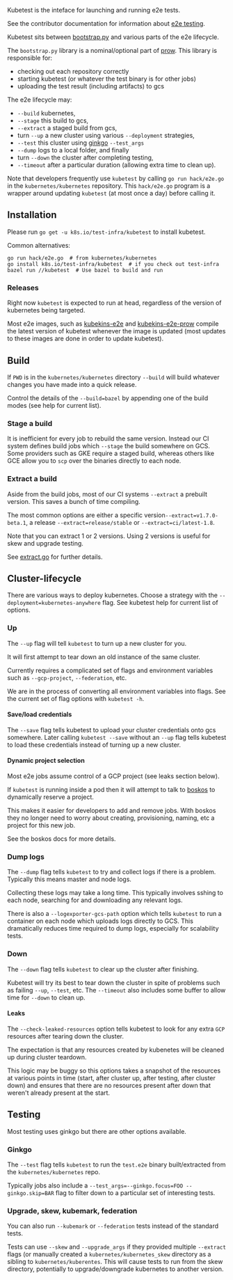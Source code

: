Kubetest is the inteface for launching and running e2e tests.

See the contributor documentation for information about [e2e testing].

Kubetest sits between [bootstrap.py] and various parts of the e2e lifecycle.

The `bootstrap.py` library is a nominal/optional part of [prow].
This library is responsible for:
* checking out each repository correctly
* starting kubetest (or whatever the test binary is for other jobs)
* uploading the test result (including artifacts) to gcs

The e2e lifecycle may:
* `--build` kubernetes,
* `--stage` this build to gcs,
* `--extract` a staged build from gcs,
* turn `--up` a new cluster using various `--deployment` strategies,
* `--test` this cluster using [ginkgo] `--test_args`
* `--dump` logs to a local folder, and finally
* turn `--down` the cluster after completing testing,
* `--timeout` after a particular duration (allowing extra time to clean up).

Note that developers frequently use `kubetest` by calling `go run hack/e2e.go`
in the `kubernetes/kubernetes` repository. This `hack/e2e.go` program is a
wrapper around updating `kubetest` (at most once a day) before calling it.

## Installation

Please run `go get -u k8s.io/test-infra/kubetest` to install kubetest.

Common alternatives:
```
go run hack/e2e.go  # from kubernetes/kubernetes
go install k8s.io/test-infra/kubetest  # if you check out test-infra
bazel run //kubetest  # Use bazel to build and run
```

### Releases

Right now `kubetest` is expected to run at head, regardless of the version of
kubernetes being targeted.

Most e2e images, such as [kubekins-e2e] and [kubekins-e2e-prow] compile the
latest version of kubetest whenever the image is updated (most updates to these
images are done in order to update kubetest).


## Build

If `PWD` is in the `kubernetes/kubernetes` directory `--build` will build
whatever changes you have made into a quick release.

Control the details of the `--build=bazel` by appending one of the build modes
(see help for current list).

### Stage a build

It is inefficient for every job to rebuild the same version. Instead our CI
system defines build jobs which `--stage` the build somewhere on GCS. Some
providers such as GKE require a staged build, whereas others like GCE allow you
to `scp` over the binaries directly to each node.


### Extract a build

Aside from the build jobs, most of our CI systems `--extract` a prebuilt
version. This saves a bunch of time compiling.

The most common options are either a specific version`--extract=v1.7.0-beta.1`,
a release `--extract=release/stable` or `--extract=ci/latest-1.8`.

Note that you can extract 1 or 2 versions. Using 2 versions is useful for skew
and upgrade testing.

See [extract.go] for further details.


## Cluster-lifecycle

There are various ways to deploy kubernetes. Choose a strategy with the
`--deployment=kubernetes-anywhere` flag. See kubetest help for current list of
options.

### Up

The `--up` flag will tell `kubetest` to turn up a new cluster for you.

It will first attempt to tear down an old instance of the same cluster.

Currently requires a complicated set of flags and environment variables
such as `--gcp-project`, `--federation`, etc.

We are in the process of converting all environment variables into flags. See
the current set of flag options with `kubetest -h`.

#### Save/load credentials

The `--save` flag tells kubetest to upload your cluster credentials onto gcs
somewhere. Later calling `kubetest --save` without an `--up` flag tells kubetest
to load these credentials instead of turning up a new cluster.


#### Dynamic project selection

Most e2e jobs assume control of a GCP project (see leaks section below).

If `kubetest` is running inside a pod then it will attempt to talk to [boskos]
to dynamically reserve a project.

This makes it easier for developers to add and remove jobs. With boskos they no
longer need to worry about creating, provisioning, naming, etc a project for
this new job.

See the boskos docs for more details.

### Dump logs

The `--dump` flag tells `kubetest` to try and collect logs if there is a
problem. Typically this means master and node logs.

Collecting these logs may take a long time. This typically involves sshing to
each node, searching for and downloading any relevant logs.

There is also a `--logexporter-gcs-path` option which tells `kubetest` to run a
container on each node which uploads logs directly to GCS. This dramatically
reduces time required to dump logs, especially for scalability tests.

### Down

The `--down` flag tells `kubetest` to clear up the cluster after finishing.

Kubetest will try its best to tear down the cluster in spite of problems such as
failing `--up`, `--test`, etc. The `--timeout` also includes some buffer to
allow time for `--down` to clean up.

#### Leaks

The `--check-leaked-resources` option tells kubetest to look for any extra `GCP`
resources after tearing down the cluster.

The expectation is that any resources created by kubenetes will be cleaned up
during cluster teardown.

This logic may be buggy so this options takes a snapshot of the resources at
various points in time (start, after cluster up, after testing, after cluster
down) and ensures that there are no resources present after down that weren't
already present at the start.


## Testing

Most testing uses ginkgo but there are other options available.

### Ginkgo

The `--test` flag tells `kubetest` to run the `test.e2e` binary built/extracted
from the `kubernetes/kubernetes` repo.

Typically jobs also include a `--test_args=--ginkgo.focus=FOO --ginkgo.skip=BAR`
flag to filter down to a particular set of interesting tests.

### Upgrade, skew, kubemark, federation

You can also run `--kubemark` or `--federation` tests instead of the standard
tests.

Tests can use `--skew` and `--upgrade_args` if they provided multiple
`--extract` flags (or manually created a `kubernetes/kubernetes_skew` directory
as a sibling to `kubernetes/kuberentes`. This will cause tests to run from the
skew directory, potentially to upgrade/downgrade kubernetes to another version.

[bootstrap.py]: /jenkins/bootstrap.py
[boskos]: /boskos
[e2e testing]: https://github.com/kubernetes/community/blob/master/contributors/devel/e2e-tests.md
[extract.go]: /kubetest/extract.go
[ginkgo]: https://github.com/onsi/ginkgo
[kubekins-e2e]: /jenkins/e2e-image
[kubekins-e2e-prow]: /images/e2e-prow
[prow]: /prow
